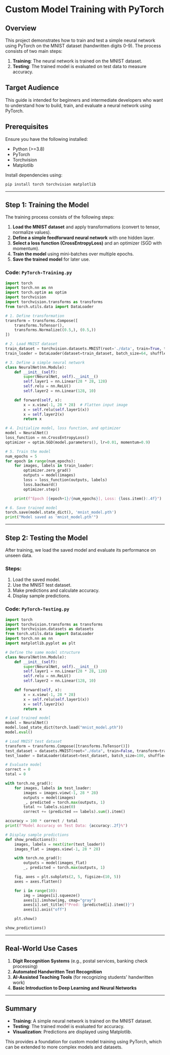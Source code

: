 # Custom Model Training with PyTorch

## Overview

This project demonstrates how to train and test a simple neural network using PyTorch on the MNIST dataset (handwritten digits 0-9). The process consists of two main steps:

1. **Training**: The neural network is trained on the MNIST dataset.
2. **Testing**: The trained model is evaluated on test data to measure accuracy.

## Target Audience

This guide is intended for beginners and intermediate developers who want to understand how to build, train, and evaluate a neural network using PyTorch.

## Prerequisites

Ensure you have the following installed:

- Python (>=3.8)
- PyTorch
- Torchvision
- Matplotlib

Install dependencies using:

```bash
pip install torch torchvision matplotlib
```

---

## Step 1: Training the Model

The training process consists of the following steps:

1. **Load the MNIST dataset** and apply transformations (convert to tensor, normalize values).
2. **Define a simple feedforward neural network** with one hidden layer.
3. **Select a loss function (CrossEntropyLoss)** and an optimizer (SGD with momentum).
4. **Train the model** using mini-batches over multiple epochs.
5. **Save the trained model** for later use.

### Code: `PyTorch-Training.py`

```python
import torch
import torch.nn as nn
import torch.optim as optim
import torchvision
import torchvision.transforms as transforms
from torch.utils.data import DataLoader

# 1. Define transformation
transform = transforms.Compose([
    transforms.ToTensor(),
    transforms.Normalize((0.5,), (0.5,))
])

# 2. Load MNIST dataset
train_dataset = torchvision.datasets.MNIST(root='./data', train=True, transform=transform, download=True)
train_loader = DataLoader(dataset=train_dataset, batch_size=64, shuffle=True)

# 3. Define a simple neural network
class NeuralNet(nn.Module):
    def __init__(self):
        super(NeuralNet, self).__init__()
        self.layer1 = nn.Linear(28 * 28, 128)
        self.relu = nn.ReLU()
        self.layer2 = nn.Linear(128, 10)

    def forward(self, x):
        x = x.view(-1, 28 * 28)  # Flatten input image
        x = self.relu(self.layer1(x))
        x = self.layer2(x)
        return x

# 4. Initialize model, loss function, and optimizer
model = NeuralNet()
loss_function = nn.CrossEntropyLoss()
optimizer = optim.SGD(model.parameters(), lr=0.01, momentum=0.9)

# 5. Train the model
num_epochs = 5
for epoch in range(num_epochs):
    for images, labels in train_loader:
        optimizer.zero_grad()
        outputs = model(images)
        loss = loss_function(outputs, labels)
        loss.backward()
        optimizer.step()

    print(f"Epoch [{epoch+1}/{num_epochs}], Loss: {loss.item():.4f}")

# 6. Save trained model
torch.save(model.state_dict(), 'mnist_model.pth')
print("Model saved as 'mnist_model.pth'")
```

---

## Step 2: Testing the Model

After training, we load the saved model and evaluate its performance on unseen data.

### Steps:

1. Load the saved model.
2. Use the MNIST test dataset.
3. Make predictions and calculate accuracy.
4. Display sample predictions.

### Code: `PyTorch-Testing.py`

```python
import torch
import torchvision.transforms as transforms
import torchvision.datasets as datasets
from torch.utils.data import DataLoader
import torch.nn as nn
import matplotlib.pyplot as plt

# Define the same model structure
class NeuralNet(nn.Module):
    def __init__(self):
        super(NeuralNet, self).__init__()
        self.layer1 = nn.Linear(28 * 28, 128)
        self.relu = nn.ReLU()
        self.layer2 = nn.Linear(128, 10)

    def forward(self, x):
        x = x.view(-1, 28 * 28)
        x = self.relu(self.layer1(x))
        x = self.layer2(x)
        return x

# Load trained model
model = NeuralNet()
model.load_state_dict(torch.load("mnist_model.pth"))
model.eval()

# Load MNIST test dataset
transform = transforms.Compose([transforms.ToTensor()])
test_dataset = datasets.MNIST(root="./data", train=False, transform=transform, download=True)
test_loader = DataLoader(dataset=test_dataset, batch_size=100, shuffle=False)

# Evaluate model
correct = 0
total = 0

with torch.no_grad():
    for images, labels in test_loader:
        images = images.view(-1, 28 * 28)
        outputs = model(images)
        _, predicted = torch.max(outputs, 1)
        total += labels.size(0)
        correct += (predicted == labels).sum().item()

accuracy = 100 * correct / total
print(f"Model Accuracy on Test Data: {accuracy:.2f}%")

# Display sample predictions
def show_predictions():
    images, labels = next(iter(test_loader))
    images_flat = images.view(-1, 28 * 28)

    with torch.no_grad():
        outputs = model(images_flat)
        _, predicted = torch.max(outputs, 1)

    fig, axes = plt.subplots(2, 5, figsize=(10, 5))
    axes = axes.flatten()

    for i in range(10):
        img = images[i].squeeze()
        axes[i].imshow(img, cmap="gray")
        axes[i].set_title(f"Pred: {predicted[i].item()}")
        axes[i].axis("off")

    plt.show()

show_predictions()
```

---

## Real-World Use Cases

1. **Digit Recognition Systems** (e.g., postal services, banking check processing)
2. **Automated Handwritten Text Recognition**
3. **AI-Assisted Teaching Tools** (for recognizing students' handwritten work)
4. **Basic Introduction to Deep Learning and Neural Networks**

---

## Summary

- **Training**: A simple neural network is trained on the MNIST dataset.
- **Testing**: The trained model is evaluated for accuracy.
- **Visualization**: Predictions are displayed using Matplotlib.

This provides a foundation for custom model training using PyTorch, which can be extended to more complex models and datasets.
